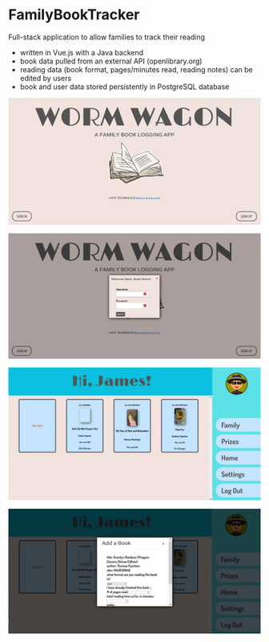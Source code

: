 # FamilyBookTracker
Full-stack application to allow families to track their reading 
- written in Vue.js with a Java backend
- book data pulled from an external API (openlibrary.org)
- reading data (book format, pages/minutes read, reading notes) can be edited by users
- book and user data stored persistently in PostgreSQL database

![Screenshot of landing page](images/bookTrackerScreenshot1.jpg)

![Screenshot of landing page with login modal](images/bookTrackerScreenshot1b.jpg)

![Screenshot of account page with books](images/bookTrackerScreenshot2.jpg)

![Screenshot of account page with book entry modal](images/bookTrackerScreenshot3.jpg)
